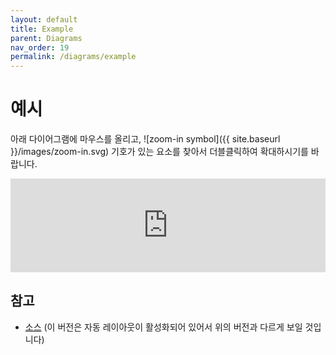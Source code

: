 ```yaml
---
layout: default
title: Example
parent: Diagrams
nav_order: 19
permalink: /diagrams/example
---
```


# 예시

아래 다이어그램에 마우스를 올리고,
![zoom-in symbol]({{ site.baseurl }}/images/zoom-in.svg) 기호가 있는 요소를 찾아서 더블클릭하여 확대하시기를 바랍니다.

<script type="text/javascript" src="https://static.structurizr.com/js/structurizr-embed.js"></script>
<iframe id="myEmbeddedDiagram" class="thumbnail" src="https://structurizr.com/embed/36141?diagram=SystemContext&diagramSelector=true&iframe=myEmbeddedDiagram" width="100%" marginwidth="0" marginheight="0" frameborder="0" scrolling="no" allowfullscreen="true"></iframe>

## 참고

- [소스](https://structurizr.com/dsl?example=big-bank-plc) (이 버전은 자동 레이아웃이 활성화되어 있어서 위의 버전과 다르게 보일 것입니다)

<script type="application/javascript" src="https://code.jquery.com/jquery-3.7.1.slim.min.js"></script>
<script type="application/javascript" src="/assets/c4model.js"></script>
